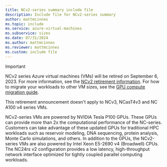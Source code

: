 ```yaml
---
title: NCv2-series summary include file
description: Include file for NCv2-series summary
author: mattmcinnes
ms.topic: include
ms.service: azure-virtual-machines
ms.subservice: sizes
ms.date: 07/31/2024
ms.author: mattmcinnes
ms.reviewer: mattmcinnes
ms.custom: include file
---
```

> [!IMPORTANT]
> NCv2 series Azure virtual machines (VMs) will be retired on September 6, 2023. For more information, see the [NCv2 retirement information](../../../ncv2-series-retirement.md). For how to migrate your workloads to other VM sizes, see the [GPU compute migration guide](../../../n-series-migration.md).
>
> This retirement announcement doesn't apply to NCv3, NCasT4v3 and NC A100 v4 series VMs.  

NCv2-series VMs are powered by NVIDIA Tesla P100 GPUs. These GPUs can provide more than 2x the computational performance of the NC-series. Customers can take advantage of these updated GPUs for traditional HPC workloads such as reservoir modeling, DNA sequencing, protein analysis, Monte Carlo simulations, and others. In addition to the GPUs, the NCv2-series VMs are also powered by Intel Xeon E5-2690 v4 (Broadwell) CPUs. The NC24rs v2 configuration provides a low latency, high-throughput network interface optimized for tightly coupled parallel computing workloads.
